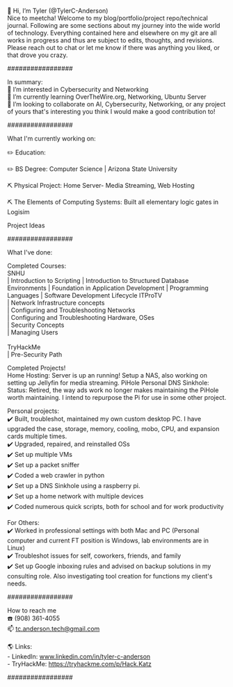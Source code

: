  👋 Hi, I’m Tyler (@TylerC-Anderson)<br>
Nice to meetcha! Welcome to my blog/portfolio/project repo/technical journal. Following are some sections about my journey into the wide world of technology. Everything contained here and elsewhere on my git are all works in progress and thus are subject to edits, thoughts, and revisions. Please reach out to chat or let me know if there was anything you liked, or that drove you crazy.


#################

In summary:<br>
👀 I’m interested in Cybersecurity and Networking<br>
🌱 I’m currently learning OverTheWire.org, Networking, Ubuntu Server <br>
🤝 I’m looking to collaborate on AI, Cybersecurity, Networking, or any project of yours that's interesting you think I would make a good contribution to!

#################

What I'm currently working on:

✏️ Education:<br>

✏️ BS Degree: Computer Science | Arizona State University

⛏️ Physical Project:   Home Server- Media Streaming, Web Hosting

⛏️ The Elements of Computing Systems: Built all elementary logic gates in Logisim

Project Ideas

#################

What I've done:<br>

Completed Courses:<br>
  SNHU <br>
        | Introduction to Scripting
        | Introduction to Structured Database Environments
        | Foundation in Application Development
        | Programming Languages
        | Software Development Lifecycle
  ITProTV <br>
        | Network Infrastructure concepts<br>
        | Configuring and Troubleshooting Networks<br>
        | Configuring and Troubleshooting Hardware, OSes<br>
        | Security Concepts<br>
        | Managing Users<br><br>
  TryHackMe<br>
        | Pre-Security Path<br>

Completed Projects!<br>
 Home Hosting: Server is up an running! Setup a NAS, also working on setting up Jellyfin for media streaming.
 PiHole Personal DNS Sinkhole:<br>
         Status: Retired, the way ads work no longer makes maintaining the PiHole worth maintaining. I intend to repurpose the Pi for use in some other project.

Personal projects:<br>
✔️ Built, troubleshot, maintained my own custom desktop PC. I have upgraded the case, storage, memory, cooling, mobo, CPU, and expansion cards multiple times.<br>
✔️ Upgraded, repaired, and reinstalled OSs<br>
✔️ Set up multiple VMs<br>
✔️ Set up a packet sniffer<br>
✔️ Coded a web crawler in python<br>
✔️ Set up a DNS Sinkhole using a raspberry pi.<br>
✔️ Set up a home network with multiple devices<br>
✔️ Coded numerous quick scripts, both for school and for work productivity<br>

For Others:<br>
✔️ Worked in professional settings with both Mac and PC (Personal computer and current FT position is Windows, lab environments are in Linux)<br>
✔️ Troubleshot issues for self, coworkers, friends, and family<br>
✔️ Set up Google inboxing rules and advised on backup solutions in my consulting role. Also investigating tool creation for functions my client's needs.<br>

#################

 How to reach me <br>
☎️ (908) 361-4055<br>
📫 tc.anderson.tech@gmail.com<br><br>
🌎 Links: <br>
    - LinkedIn: www.linkedin.com/in/tyler-c-anderson<br>
    - TryHackMe: https://tryhackme.com/p/Hack.Katz<br>

#################


<!---
TylerC-Anderson/TylerC-Anderson is a ✨ special ✨ repository because its `README.md` (this file) appears on your GitHub profile.
You can click the Preview link to take a look at your changes.
--->
